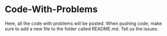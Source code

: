 # Code-With-Problems
Here, all the code with problems will be posted. When pushing code, make sure to add a new file to the folder called README.md. Tell us the issues.
